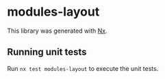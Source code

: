 # modules-layout

This library was generated with [Nx](https://nx.dev).

## Running unit tests

Run `nx test modules-layout` to execute the unit tests.
